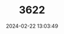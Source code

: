 ---
title: "3622"
category: "Calomyscus tsolovi"
draft: false
date: 2024-02-22 13:03:49
languages:
  English: ["Syrian Calomyscus", "Tsolov's Mouse-like Hamster"]
  German: ["Tsolov-Maushamster"]
---